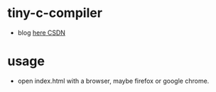 # tiny-c-compiler

- blog [here CSDN](https://blog.csdn.net/qq_33446100/article/details/93300843)

# usage

- open index.html with a browser, maybe firefox or google chrome.
